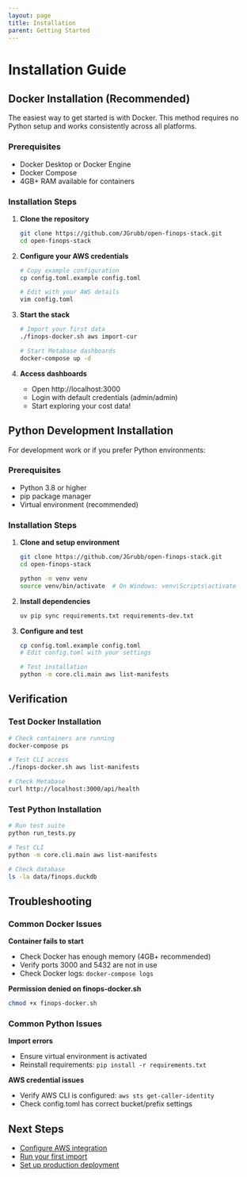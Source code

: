 ```yaml
---
layout: page
title: Installation
parent: Getting Started
---
```


# Installation Guide

## Docker Installation (Recommended)

The easiest way to get started is with Docker. This method requires no Python setup and works consistently across all platforms.

### Prerequisites
- Docker Desktop or Docker Engine
- Docker Compose
- 4GB+ RAM available for containers

### Installation Steps

1. **Clone the repository**
   ```bash
   git clone https://github.com/JGrubb/open-finops-stack.git
   cd open-finops-stack
   ```

2. **Configure your AWS credentials**
   ```bash
   # Copy example configuration
   cp config.toml.example config.toml
   
   # Edit with your AWS details
   vim config.toml
   ```

3. **Start the stack**
   ```bash
   # Import your first data
   ./finops-docker.sh aws import-cur
   
   # Start Metabase dashboards
   docker-compose up -d
   ```

4. **Access dashboards**
   - Open http://localhost:3000
   - Login with default credentials (admin/admin)
   - Start exploring your cost data!

## Python Development Installation

For development work or if you prefer Python environments:

### Prerequisites
- Python 3.8 or higher
- pip package manager
- Virtual environment (recommended)

### Installation Steps

1. **Clone and setup environment**
   ```bash
   git clone https://github.com/JGrubb/open-finops-stack.git
   cd open-finops-stack
   
   python -m venv venv
   source venv/bin/activate  # On Windows: venv\Scripts\activate
   ```

2. **Install dependencies**
   ```bash
   uv pip sync requirements.txt requirements-dev.txt
   ```

3. **Configure and test**
   ```bash
   cp config.toml.example config.toml
   # Edit config.toml with your settings
   
   # Test installation
   python -m core.cli.main aws list-manifests
   ```

## Verification

### Test Docker Installation
```bash
# Check containers are running
docker-compose ps

# Test CLI access
./finops-docker.sh aws list-manifests

# Check Metabase
curl http://localhost:3000/api/health
```

### Test Python Installation
```bash
# Run test suite
python run_tests.py

# Test CLI
python -m core.cli.main aws list-manifests

# Check database
ls -la data/finops.duckdb
```

## Troubleshooting

### Common Docker Issues

**Container fails to start**
- Check Docker has enough memory (4GB+ recommended)
- Verify ports 3000 and 5432 are not in use
- Check Docker logs: `docker-compose logs`

**Permission denied on finops-docker.sh**
```bash
chmod +x finops-docker.sh
```

### Common Python Issues

**Import errors**
- Ensure virtual environment is activated
- Reinstall requirements: `pip install -r requirements.txt`

**AWS credential issues**
- Verify AWS CLI is configured: `aws sts get-caller-identity`
- Check config.toml has correct bucket/prefix settings

## Next Steps

- [Configure AWS integration](configuration.md)
- [Run your first import](quick-start.md)
- [Set up production deployment](../deployment/production.md)